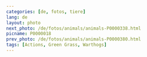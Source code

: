 ```yaml
---
categories: [de, fotos, tiere]
lang: de
layout: photo
next_photo: /de/fotos/animals/animals-P0000338.html
picname: P0000018
prev_photo: /de/fotos/animals/animals-P0000380.html
tags: [Actions, Green Grass, Warthogs]
---
```

